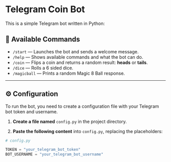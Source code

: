 # Telegram Coin Bot

This is a simple Telegram bot written in Python:

## 🤖 Available Commands

- `/start` — Launches the bot and sends a welcome message.  
- `/help` — Shows available commands and what the bot can do.  
- `/coin` — Flips a coin and returns a random result: **heads** or **tails**.
- `/dice` — Rolls a 6 sided dice.
- `/magicball` — Prints a random Magic 8 Ball response.

---

## ⚙️ Configuration

To run the bot, you need to create a configuration file with your Telegram bot token and username.

1. **Create a file named** `config.py` in the project directory.

2. **Paste the following content** into `config.py`, replacing the placeholders:

```python
# config.py

TOKEN = "your_telegram_bot_token"
BOT_USERNAME = "your_telegram_bot_username"
